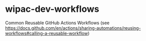 # wipac-dev-workflows
Common Reusable GitHub Actions Workflows (see https://docs.github.com/en/actions/sharing-automations/reusing-workflows#calling-a-reusable-workflow)
